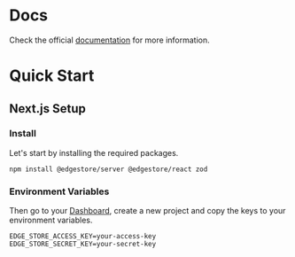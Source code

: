 # Docs

Check the official [documentation](https://edgestore.dev) for more information.

# Quick Start

## Next.js Setup

### Install

Let's start by installing the required packages.

```shell
npm install @edgestore/server @edgestore/react zod
```

### Environment Variables

Then go to your [Dashboard](https://dashboard.edgestore.dev), create a new project and copy the keys to your environment variables.

```shell title=".env"
EDGE_STORE_ACCESS_KEY=your-access-key
EDGE_STORE_SECRET_KEY=your-secret-key
